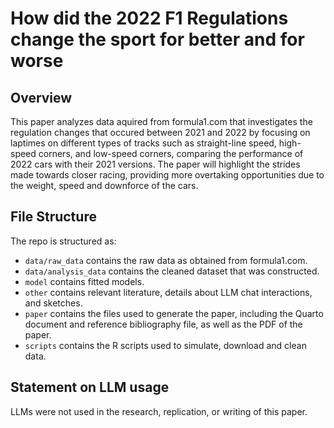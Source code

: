 # How did the 2022 F1 Regulations change the sport for better and for worse

## Overview

This paper analyzes data aquired from formula1.com that investigates the regulation changes that occured between 2021 and 2022 by focusing on laptimes on different types of tracks such as straight-line speed, high-speed corners, and low-speed corners, comparing the performance of 2022 cars with their 2021 versions. The paper will highlight the strides made towards closer racing, providing more overtaking opportunities due to the weight, speed and downforce of the cars. 

## File Structure

The repo is structured as:

-   `data/raw_data` contains the raw data as obtained from formula1.com.
-   `data/analysis_data` contains the cleaned dataset that was constructed.
-   `model` contains fitted models. 
-   `other` contains relevant literature, details about LLM chat interactions, and sketches.
-   `paper` contains the files used to generate the paper, including the Quarto document and reference bibliography file, as well as the PDF of the paper. 
-   `scripts` contains the R scripts used to simulate, download and clean data.


## Statement on LLM usage

LLMs were not used in the research, replication, or writing of this paper.
